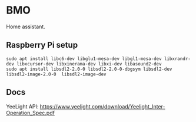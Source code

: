 # BMO

Home assistant.

## Raspberry Pi setup

```
sudo apt install libc6-dev libglu1-mesa-dev libgl1-mesa-dev libxrandr-dev libxcursor-dev libxinerama-dev libxi-dev libasound2-dev
sudo apt install libsdl2-2.0-0 libsdl2-2.0-0-dbgsym libsdl2-dev libsdl2-image-2.0-0  libsdl2-image-dev
```

## Docs

YeeLight API: https://www.yeelight.com/download/Yeelight_Inter-Operation_Spec.pdf
